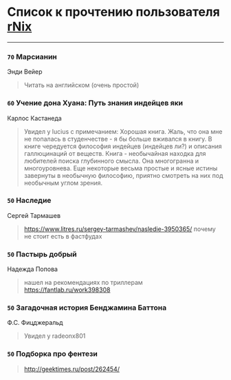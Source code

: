 # Список к прочтению пользователя [rNix](http://twitter.com/kakov)
---

### `70` Марсианин
Энди Вейер
> Читать на английском (очень простой)

### `60` Учение дона Хуана: Путь знания индейцев яки
Карлос Кастанеда
> Увидел у lucius с примечанием: Хорошая книга. Жаль, что она мне не попалась в студенчестве - я бы больше вживался в книгу. В книге чередуется философия индейцев (индейцев ли?) и описания галлюцинаций от веществ. Книга - необычайная находка для любителей поиска глубинного смысла. Она многогранна и многоуровнева. Еще некоторые весьма простые и ясные истины завернуты в необычную философию, приятно смотреть на них под необычным углом зрения.

### `50` Наследие
Сергей Тармашев
> https://www.litres.ru/sergey-tarmashev/nasledie-3950365/
> почему не стоит есть в фастфудах

### `50` Пастырь добрый
Надежда Попова
> нашел на рекомендациях по триллерам https://fantlab.ru/work398308

### `50` Загадочная история Бенджамина Баттона
Ф.С. Фицджеральд
> Увидел у radeonx801

### `50` Подборка про фентези
> http://geektimes.ru/post/262454/

